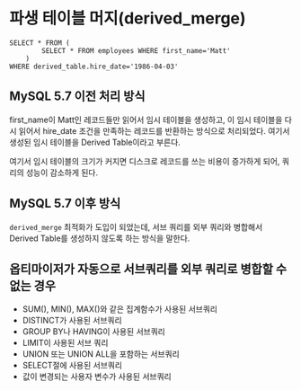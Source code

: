 # 파생 테이블 머지(derived_merge)

``` mysql
SELECT * FROM (
		SELECT * FROM employees WHERE first_name='Matt'
 	)
WHERE derived_table.hire_date='1986-04-03'
```

## MySQL 5.7 이전 처리 방식

first_name이 Matt인 레코드들만 읽어서 임시 테이블을 생성하고, 이 임시 테이블을 다시 읽어서 hire_date 조건을 만족하는 레코드를 반환하는 방식으로 처리되었다. 여기서 생성된 임시 테이블을 Derived Table이라고 부른다.

여기서 임시 테이블의 크기가 커지면 디스크로 레코드를 쓰는 비용이 증가하게 되어, 쿼리의 성능이 감소하게 된다.



## MySQL 5.7 이후 방식

`derived_merge` 최적화가 도입이 되었는데, 서브 쿼리를 외부 쿼리와 병합해서 Derived Table를 생성하지 않도록 하는 방식을 말한다.



## 옵티마이저가 자동으로 서브쿼리를 외부 쿼리로 병합할 수 없는 경우

- SUM(), MIN(), MAX()와 같은 집계함수가 사용된 서브쿼리
- DISTINCT가 사용된 서브쿼리
- GROUP BY나 HAVING이 사용된 서브쿼리
- LIMIT이 사용된 서브 쿼리
- UNION 또는 UNION ALL을 포함하는 서브쿼리
- SELECT절에 사용된 서브쿼리
- 값이 변경되는 사용자 변수가 사용된 서브쿼리

